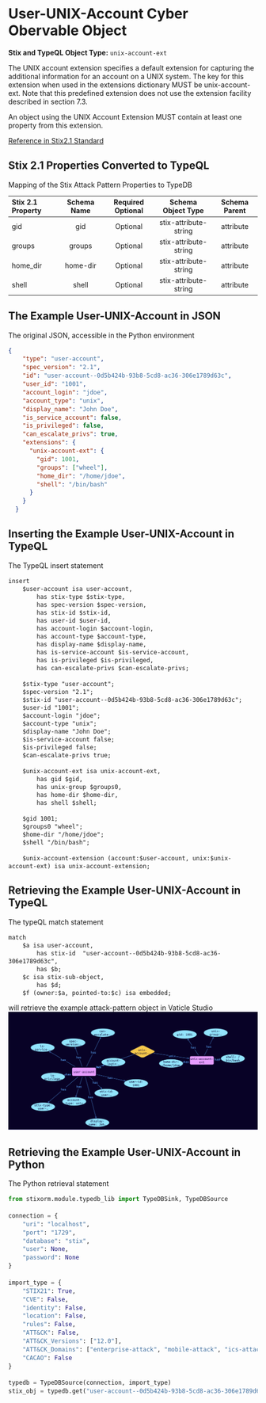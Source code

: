 # User-UNIX-Account Cyber Obervable Object

**Stix and TypeQL Object Type:**  `unix-account-ext`

The UNIX account extension specifies a default extension for capturing the additional information for an account on a UNIX system. The key for this extension when used in the extensions dictionary MUST be unix-account-ext. Note that this predefined extension does not use the extension facility described in section 7.3.

An object using the UNIX Account Extension MUST contain at least one property from this extension.

[Reference in Stix2.1 Standard](https://docs.oasis-open.org/cti/stix/v2.1/os/stix-v2.1-os.html#_hodiamlggpw5)
## Stix 2.1 Properties Converted to TypeQL
Mapping of the Stix Attack Pattern Properties to TypeDB

|  Stix 2.1 Property    |           Schema Name             | Required  Optional  |      Schema Object Type | Schema Parent  |
|:--------------------|:--------------------------------:|:------------------:|:------------------------:|:-------------:|
| gid |gid |Optional |  stix-attribute-string    |   attribute    |
| groups |groups |Optional |  stix-attribute-string    |   attribute    |
| home_dir |home-dir |Optional |  stix-attribute-string    |   attribute    |
| shell |shell |Optional |  stix-attribute-string    |   attribute    |

## The Example User-UNIX-Account in JSON
The original JSON, accessible in the Python environment
```json
{
    "type": "user-account",  
    "spec_version": "2.1",  
    "id": "user-account--0d5b424b-93b8-5cd8-ac36-306e1789d63c",  
    "user_id": "1001",  
    "account_login": "jdoe",  
    "account_type": "unix",  
    "display_name": "John Doe",  
    "is_service_account": false,  
    "is_privileged": false,  
    "can_escalate_privs": true,  
    "extensions": {  
      "unix-account-ext": {  
        "gid": 1001,  
        "groups": ["wheel"],  
        "home_dir": "/home/jdoe",  
        "shell": "/bin/bash"  
      }  
    }  
  }
```


## Inserting the Example User-UNIX-Account in TypeQL
The TypeQL insert statement
```typeql
insert 
    $user-account isa user-account,
        has stix-type $stix-type,
        has spec-version $spec-version,
        has stix-id $stix-id,
        has user-id $user-id,
        has account-login $account-login,
        has account-type $account-type,
        has display-name $display-name,
        has is-service-account $is-service-account,
        has is-privileged $is-privileged,
        has can-escalate-privs $can-escalate-privs;
    
    $stix-type "user-account";
    $spec-version "2.1";
    $stix-id "user-account--0d5b424b-93b8-5cd8-ac36-306e1789d63c";
    $user-id "1001";
    $account-login "jdoe";
    $account-type "unix";
    $display-name "John Doe";
    $is-service-account false;
    $is-privileged false;
    $can-escalate-privs true;
    
    $unix-account-ext isa unix-account-ext,
        has gid $gid,
        has unix-group $groups0,
        has home-dir $home-dir,
        has shell $shell;
        
    $gid 1001;
    $groups0 "wheel";
    $home-dir "/home/jdoe";
    $shell "/bin/bash";
    
    $unix-account-extension (account:$user-account, unix:$unix-account-ext) isa unix-account-extension;
```

## Retrieving the Example User-UNIX-Account in TypeQL
The typeQL match statement

```typeql
match
    $a isa user-account,
        has stix-id  "user-account--0d5b424b-93b8-5cd8-ac36-306e1789d63c",
        has $b;
    $c isa stix-sub-object,
        has $d;
    $f (owner:$a, pointed-to:$c) isa embedded;
```


will retrieve the example attack-pattern object in Vaticle Studio
![User-UNIX-Account Example](./img/user-account-unix.png)

## Retrieving the Example User-UNIX-Account  in Python
The Python retrieval statement

```python
from stixorm.module.typedb_lib import TypeDBSink, TypeDBSource

connection = {
    "uri": "localhost",
    "port": "1729",
    "database": "stix",
    "user": None,
    "password": None
}

import_type = {
    "STIX21": True,
    "CVE": False,
    "identity": False,
    "location": False,
    "rules": False,
    "ATT&CK": False,
    "ATT&CK_Versions": ["12.0"],
    "ATT&CK_Domains": ["enterprise-attack", "mobile-attack", "ics-attack"],
    "CACAO": False
}

typedb = TypeDBSource(connection, import_type)
stix_obj = typedb.get("user-account--0d5b424b-93b8-5cd8-ac36-306e1789d63c")
```

